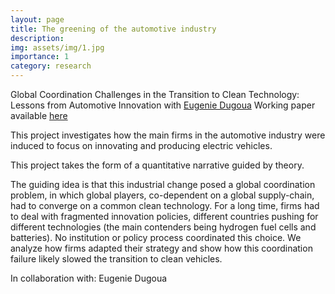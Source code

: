 ```yaml
---
layout: page
title: The greening of the automotive industry
description:
img: assets/img/1.jpg
importance: 1
category: research
---
```


Global Coordination Challenges in the Transition to Clean Technology: Lessons from Automotive Innovation
with <a href="http://eugeniedugoua.com/">Eugenie Dugoua</a>
Working paper available <a href="https://mariondumas.github.io/assets/pdf/DugouaDumas_cleancars_coordination.pdf">here</a>

This project investigates how the main firms in the automotive industry were induced to focus on innovating and producing electric vehicles.

This project takes the form of a quantitative narrative guided by theory.

The guiding idea is that this industrial change posed a global coordination problem, in which global players, co-dependent on a global supply-chain, had to converge on a common clean technology. For a long time, firms had to deal with fragmented innovation policies, different countries pushing for different technologies (the main contenders being hydrogen fuel cells and batteries). No institution or policy process coordinated this choice. We analyze how firms adapted their strategy and show how this coordination failure likely slowed the transition to clean vehicles.

In collaboration with: Eugenie Dugoua

